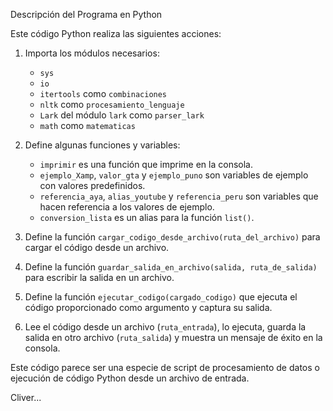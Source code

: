    Descripción del Programa en  Python

Este código Python realiza las siguientes acciones:

1. Importa los módulos necesarios:
   - `sys`
   - `io`
   - `itertools` como `combinaciones`
   - `nltk` como `procesamiento_lenguaje`
   - `Lark` del módulo `lark` como `parser_lark`
   - `math` como `matematicas`

2. Define algunas funciones y variables:
   - `imprimir` es una función que imprime en la consola.
   - `ejemplo_Xamp`, `valor_gta` y `ejemplo_puno` son variables de ejemplo con valores predefinidos.
   - `referencia_aya`, `alias_youtube` y `referencia_peru` son variables que hacen referencia a los valores de ejemplo.
   - `conversion_lista` es un alias para la función `list()`.

3. Define la función `cargar_codigo_desde_archivo(ruta_del_archivo)` para cargar el código desde un archivo.

4. Define la función `guardar_salida_en_archivo(salida, ruta_de_salida)` para escribir la salida en un archivo.

5. Define la función `ejecutar_codigo(cargado_codigo)` que ejecuta el código proporcionado como argumento y captura su salida.

6. Lee el código desde un archivo (`ruta_entrada`), lo ejecuta, guarda la salida en otro archivo (`ruta_salida`) y muestra un mensaje de éxito en la consola.

Este código parece ser una especie de script de procesamiento de datos o ejecución de código Python desde un archivo de entrada.


Cliver...

